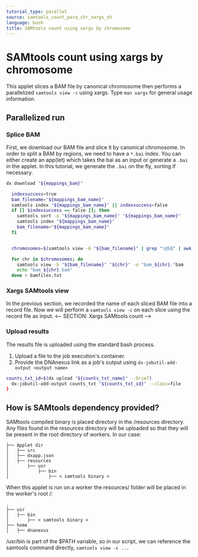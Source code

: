```yaml
---
tutorial_type: parallel
source: samtools_count_para_chr_xargs_sh
language: bash
title: SAMtools count using xargs by chromosome
---
```

# SAMtools count using xargs by chromosome
This applet slices a BAM file by canonical chromosome then performs a parallelized `samtools view -c` using xargs. Type `man xargs` for general usage information.

## Parallelized run
### Splice BAM
First, we download our BAM file and slice it by canonical chromosome. In order to split a BAM by regions, we need to have a `*.bai` index. You can either create an app(let) which takes the bai as an input or generate a `.bai` in the applet. In this tutorial, we generate the `.bai` on the fly, sorting if necessary.
```bash
dx download "${mappings_bam}"

  indexsuccess=true
  bam_filename="${mappings_bam_name}"
  samtools index "${mappings_bam_name}" || indexsuccess=false
  if [[ $indexsuccess == false ]]; then
    samtools sort -o "${mappings_bam_name}" "${mappings_bam_name}"
    samtools index "${mappings_bam_name}"
    bam_filename="${mappings_bam_name}"
  fi


  chromosomes=$(samtools view -H "${bam_filename}" | grep "\@SQ" | awk -F '\t' '{print $2}' | awk -F ':' '{if ($2 ~ /^chr[0-9XYM]+$|^[0-9XYM]/) {print $2}}')

  for chr in $chromosomes; do
    samtools view -b "${bam_filename}" "${chr}" -o "bam_${chr}."bam
    echo "bam_${chr}.bam"
  done > bamfiles.txt
```

### Xargs SAMtools view
In the previous section, we recorded the name of each sliced BAM file into a record file. Now we will perform a `samtools view -c` on each slice using the record file as input.
<-- SECTION: Xargs SAMtools count -->

### Upload results
The results file is uploaded using the standard bash process.
1.  Upload a file to the job execution's container.
2.  Provide the DNAnexus link as a job's output using `dx-jobutil-add-output <output name>`
```bash
counts_txt_id=$(dx upload "${counts_txt_name}" --brief)
  dx-jobutil-add-output counts_txt "${counts_txt_id}" --class=file
}
```

## How is SAMtools dependency provided?
SAMtools compiled binary is placed directory in the <Applet dir>/resources directory. Any files found in the resources directory will be uploaded so that they will be present in the root directory of workers. In our case:
```
├── Applet dir
│   ├── src
│   ├── dxapp.json
│   ├── resources
│       ├── usr
│           ├── bin
│               ├── < samtools binary >
```
When this applet is run on a worker the resources/ folder will be placed in the worker's root /:
```
.
├── usr
│   ├── bin
│       ├── < samtools binary >
├── home
│   ├── dnanexus
```
/usr/bin is part of the $PATH variable, so in our script, we can reference the samtools command directly, `samtools view -c ...`